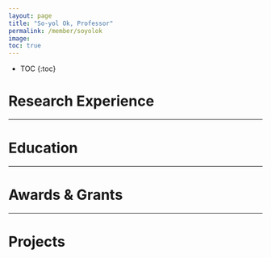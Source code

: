```yaml
---
layout: page
title: "So-yol Ok, Professor"
permalink: /member/soyolok
image: 
toc: true
---
```


* TOC
{:toc}

Research Experience
============


***

Education
============

***

Awards & Grants
============

***

Projects
============

